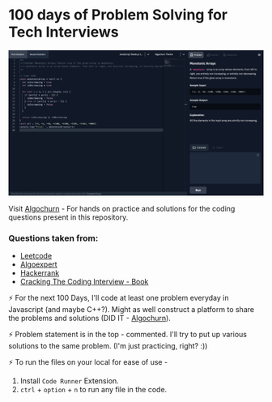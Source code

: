 # 100 days of Problem Solving for Tech Interviews

<img src="https://github.com/manuarora700/100-days-interview-preparation/blob/main/_static/Screenshot%202022-05-26%20at%202.15.18%20AM.png" alt="landing" />

Visit [Algochurn](https://algochurn.com) - For hands on practice and solutions for the coding questions present in this repository.

### Questions taken from: 
- [Leetcode](https://leetcode.com)
- [Algoexpert](https://algoexpert.io)
- [Hackerrank](https://hackerrank.com)
- [Cracking The Coding Interview - Book](https://www.crackingthecodinginterview.com/)

⚡️ For the next 100 Days, I'll code at least one problem everyday in Javascript (and maybe C++?). Might as well construct a platform to share the problems and solutions (DID IT - [Algochurn](https://algochurn.com)).

⚡️ Problem statement is in the top - commented. I'll try to put up various solutions to the same problem. (I'm just practicing, right? :))

⚡️ To run the files on your local for ease of use -

1. Install `Code Runner` Extension.
2. `ctrl` + `option` + `n` to run any file in the code.
